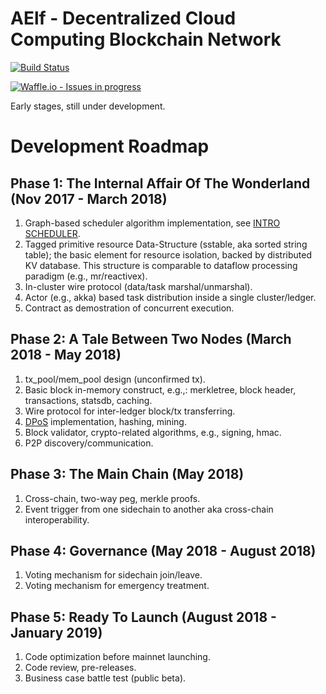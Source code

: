# AElf - Decentralized Cloud Computing Blockchain Network
[![Build Status][1]][2] 

[1]: https://travis-ci.org/AElfProject/AElf.svg?branch=master
[2]: https://travis-ci.org/AElfProject/AElf

[![Waffle.io - Issues in progress](https://badge.waffle.io/AElfProject/AElf.png?label=in%20progress&title=In%20Progress)](http://waffle.io/AElfProject/AElf)

Early stages, still under development.

# Development Roadmap

## Phase 1: The Internal Affair Of The Wonderland (Nov 2017 - March 2018)

1. Graph-based scheduler algorithm implementation, see [INTRO SCHEDULER](docs/SCHEDULER.md).
2. Tagged primitive resource Data-Structure (sstable, aka sorted string table); the basic element for resource isolation, backed by distributed KV database. This structure is comparable to dataflow processing paradigm (e.g., mr/reactivex).
3. In-cluster wire protocol (data/task marshal/unmarshal).
4. Actor (e.g., akka) based task distribution inside a single cluster/ledger.
5. Contract as demostration of concurrent execution.

## Phase 2: A Tale Between Two Nodes (March 2018 - May 2018)

1. tx_pool/mem_pool design (unconfirmed tx).
2. Basic block in-memory construct, e.g.,: merkletree, block header, transactions, statsdb, caching.
3. Wire protocol for inter-ledger block/tx transferring.
4. [DPoS](docs/CONSENSUS.md) implementation, hashing, mining.
5. Block validator, crypto-related algorithms, e.g., signing, hmac.
6. P2P discovery/communication.

## Phase 3: The Main Chain (May 2018)

1. Cross-chain, two-way peg, merkle proofs.
2. Event trigger from one sidechain to another aka cross-chain interoperability.

## Phase 4: Governance (May 2018 - August 2018)

1. Voting mechanism for sidechain join/leave.
2. Voting mechanism for emergency treatment. 

## Phase 5: Ready To Launch (August 2018 - January 2019)

1. Code optimization before mainnet launching.
2. Code review, pre-releases. 
3. Business case battle test (public beta).